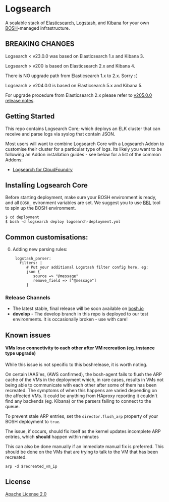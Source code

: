 # Logsearch

A scalable stack of [Elasticsearch](http://www.elasticsearch.org/overview/elasticsearch/),
[Logstash](http://www.elasticsearch.org/overview/logstash/), and
[Kibana](http://www.elasticsearch.org/overview/kibana/) for your
own [BOSH](http://docs.cloudfoundry.org/bosh/)-managed infrastructure.

## BREAKING CHANGES

Logsearch < v23.0.0 was based on Elasticsearch 1.x and Kibana 3.

Logsearch > v200 is based on Elasticsearch 2.x and Kibana 4.

There is NO upgrade path from Elasticsearch 1.x to 2.x.  Sorry :(

Logsearch > v204.0.0 is based on Elasticsearch 5.x and Kibana 5.

For upgrade procedure from Elasticsearch 2.x please refer to [v205.0.0 release notes](https://github.com/cloudfoundry-community/logsearch-boshrelease/releases/tag/v205.0.0#component-updates).

## Getting Started

This repo contains Logsearch Core; which deploys an ELK cluster that can receive and parse logs via syslog
that contain JSON.

Most users will want to combine Logsearch Core with a Logsearch Addon to customise their cluster for a
particular type of logs.  Its likely you want to be following an Addon installation guides - see below
for a list of the common Addons:

  * [Logsearch for CloudFoundry](https://github.com/cloudfoundry-community/logsearch-for-cloudfoundry)


## Installing Logsearch Core
   
Before starting deployment, make sure your BOSH environment is ready, and all `BOSH_` evironment variables are set. We suggest you to use [BBL](https://github.com/cloudfoundry/bosh-bootloader) tool to spin up the BOSH environment.

```
$ cd deployment
$ bosh -d logsearch deploy logsearch-deployment.yml
```
## Common customisations:

0. Adding new parsing rules:

        logstash_parser:
          filters: |
             # Put your additional Logstash filter config here, eg:
             json {
                source => "@message"
                remove_field => ["@message"]
             }


### Release Channels

 * The latest stable, final release will be soon available on [bosh.io](http://bosh.io/releases)
 * **develop** - The develop branch in this repo is deployed to our test environments.  It is occasionally broken - use with care!

## Known issues

#### VMs lose connectivity to each other after VM recreation (eg. instance type upgrade)

While this issue is not specific to this boshrelease, it is worth noting.

On certain IAAS'es, (AWS confirmed), the bosh-agent fails to flush the ARP cache of the VMs in the deployment which, in rare cases, results in VMs not being able to communicate with each other after some of them has been recreated. The symptoms of when this happens are varied depending on the affected VMs. It could be anything from HAproxy reporting it couldn't find any backends (eg. Kibana) or the parsers failing to connect to the queue.

To prevent stale ARP entries, set the `director.flush_arp` property of your BOSH deployment to `true`.

The issue, if occurs, should fix itself as the kernel updates incomplete ARP entries, which **should** happen within minutes

This can also be done manually if an immediate manual fix is preferred. This should be done on the VMs that are trying to talk to the VM that has been recreated.

```
arp -d $recreated_vm_ip
```

## License

[Apache License 2.0](./LICENSE)

